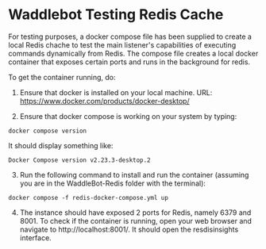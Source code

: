 # Waddlebot Testing Redis Cache

For testing purposes, a docker compose file has been supplied to create a local Redis chache to test the main listener's capabilities of executing commands dynamically from Redis. The compose file creates a local docker container that exposes certain ports and runs in the background for redis.

To get the container running, do:

1. Ensure that docker is installed on your local machine. URL:
https://www.docker.com/products/docker-desktop/

2. Ensure that docker compose is working on your system by typing:

`docker compose version`

It should display something like:

`Docker Compose version v2.23.3-desktop.2`

3. Run the following command to install and run the container (assuming you are in the WaddleBot-Redis folder with the terminal):

`docker compose -f redis-docker-compose.yml up`

4. The instance should have exposed 2 ports for Redis, namely 6379 and 8001. To check if the container is running, open your web browser and navigate to http://localhost:8001/. It should open the resdisinsights interface.

